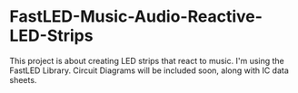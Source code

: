 # FastLED-Music-Audio-Reactive-LED-Strips
This project is about creating LED strips that react to music. I'm using the FastLED Library. 
Circuit Diagrams will be included soon, along with IC data sheets.
